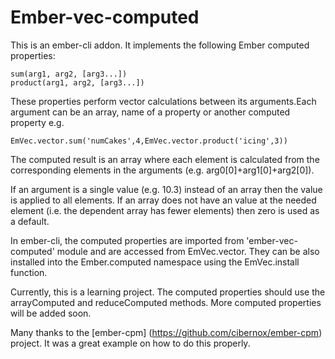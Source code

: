 # Ember-vec-computed

This is an ember-cli addon. It implements the following Ember computed properties:

	sum(arg1, arg2, [arg3...])
	product(arg1, arg2, [arg3...])

These properties perform vector calculations between its arguments.Each argument can be an array, name of a property or another computed property e.g.

	EmVec.vector.sum('numCakes',4,EmVec.vector.product('icing',3))

The computed result is an array where each element is calculated from the corresponding elements in the arguments (e.g. arg0[0]+arg1[0]+arg2[0]). 

If an argument is a single value (e.g. 10.3) instead of an array then the value is applied to all elements. If an array does not have an value at the needed element (i.e. the dependent array has fewer elements) then zero is used as a default.

In ember-cli, the computed properties are imported from 'ember-vec-computed' module and are accessed from EmVec.vector. They can be also  installed into the Ember.computed namespace using the EmVec.install function.

Currently, this is a learning project. The computed properties should use the arrayComputed and reduceComputed methods. More computed properties will be added soon.

Many thanks to the [ember-cpm] (https://github.com/cibernox/ember-cpm) project. It was a great example on how to do this properly.

